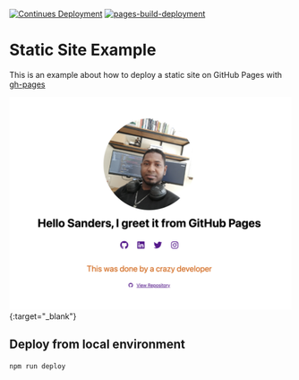 [![Continues Deployment](https://github.com/sandersgutierrez/static-website/actions/workflows/cd.yml/badge.svg)](https://github.com/sandersgutierrez/static-website/actions/workflows/cd.yml)
[![pages-build-deployment](https://github.com/sandersgutierrez/static-website/actions/workflows/pages/pages-build-deployment/badge.svg?branch=gh-pages)](https://github.com/sandersgutierrez/static-website/actions/workflows/pages/pages-build-deployment)

# Static Site Example

This is an example about how to deploy a static site on GitHub Pages with [gh-pages](https://www.npmjs.com/package/gh-pages)

[![Screenshop!](/screenshop.png 'Screenshop')](https://sandersgutierrez.github.io/static-website/){:target="\_blank"}

## Deploy from local environment

```sh
npm run deploy
```
